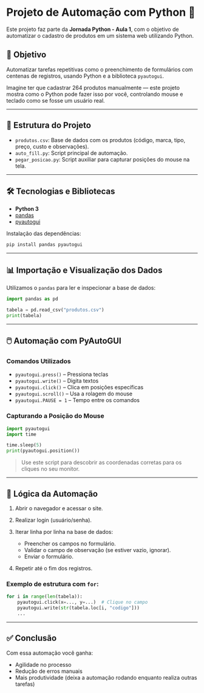 # Projeto de Automação com Python 🐍

Este projeto faz parte da **Jornada Python - Aula 1**, com o objetivo de automatizar o cadastro de produtos em um sistema web utilizando Python.

## 🚀 Objetivo

Automatizar tarefas repetitivas como o preenchimento de formulários com centenas de registros, usando Python e a biblioteca `pyautogui`.

Imagine ter que cadastrar 264 produtos manualmente — este projeto mostra como o Python pode fazer isso por você, controlando mouse e teclado como se fosse um usuário real.

---

## 📂 Estrutura do Projeto

- `produtos.csv`: Base de dados com os produtos (código, marca, tipo, preço, custo e observações).
- `auto_fill.py`: Script principal de automação.
- `pegar_posicao.py`: Script auxiliar para capturar posições do mouse na tela.

---

## 🛠️ Tecnologias e Bibliotecas

- **Python 3**
- [pandas](https://pandas.pydata.org/)
- [pyautogui](https://pyautogui.readthedocs.io/en/latest/)

Instalação das dependências:
```bash
pip install pandas pyautogui
````

---

## 📊 Importação e Visualização dos Dados

Utilizamos o `pandas` para ler e inspecionar a base de dados:

```python
import pandas as pd

tabela = pd.read_csv("produtos.csv")
print(tabela)
```

---

## 🖱️ Automação com PyAutoGUI

### Comandos Utilizados

* `pyautogui.press()` – Pressiona teclas
* `pyautogui.write()` – Digita textos
* `pyautogui.click()` – Clica em posições específicas
* `pyautogui.scroll()` – Usa a rolagem do mouse
* `pyautogui.PAUSE = 1` – Tempo entre os comandos

### Capturando a Posição do Mouse

```python
import pyautogui
import time

time.sleep(5)
print(pyautogui.position())
```

> Use este script para descobrir as coordenadas corretas para os cliques no seu monitor.

---

## 🔁 Lógica da Automação

1. Abrir o navegador e acessar o site.
2. Realizar login (usuário/senha).
3. Iterar linha por linha na base de dados:

   * Preencher os campos no formulário.
   * Validar o campo de observação (se estiver vazio, ignorar).
   * Enviar o formulário.
4. Repetir até o fim dos registros.

### Exemplo de estrutura com `for`:

```python
for i in range(len(tabela)):
    pyautogui.click(x=..., y=...)  # Clique no campo
    pyautogui.write(str(tabela.loc[i, "codigo"]))
    ...
```

---

## ✅ Conclusão

Com essa automação você ganha:

* Agilidade no processo
* Redução de erros manuais
* Mais produtividade (deixa a automação rodando enquanto realiza outras tarefas)
